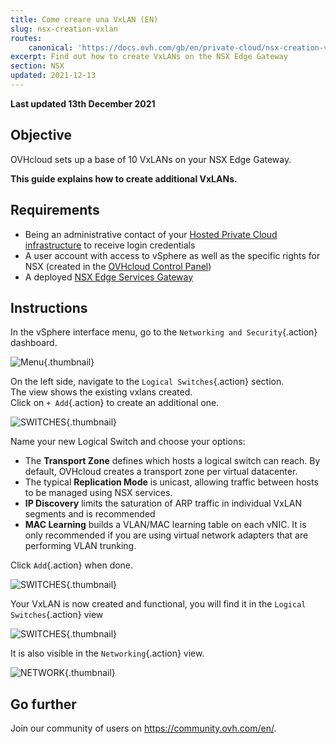 ```yaml
---
title: Come creare una VxLAN (EN)
slug: nsx-creation-vxlan
routes:
    canonical: 'https://docs.ovh.com/gb/en/private-cloud/nsx-creation-vxlan/'
excerpt: Find out how to create VxLANs on the NSX Edge Gateway
section: NSX
updated: 2021-12-13
---
```


**Last updated 13th December 2021**

## Objective

OVHcloud sets up a base of 10 VxLANs on your NSX Edge Gateway.

**This guide explains how to create additional VxLANs.**

## Requirements

- Being an administrative contact of your [Hosted Private Cloud infrastructure](https://www.ovhcloud.com/it/enterprise/products/hosted-private-cloud/) to receive login credentials
- A user account with access to vSphere as well as the specific rights for NSX (created in the [OVHcloud Control Panel](https://www.ovh.com/auth/?action=gotomanager&from=https://www.ovh.it/&ovhSubsidiary=it))
- A deployed [NSX Edge Services Gateway](https://docs.ovh.com/it/private-cloud/how-to-deploy-an-nsx-edge-gateway/)

## Instructions

In the vSphere interface menu, go to the `Networking and Security`{.action} dashboard.

![Menu](images/en01dash.png){.thumbnail}

On the left side, navigate to the `Logical Switches`{.action} section.<br>
The view shows the existing vxlans created.<br>
Click on `+ Add`{.action} to create an additional one.

![SWITCHES](images/en02switches.png){.thumbnail}

Name your new Logical Switch and choose your options:

- The **Transport Zone** defines which hosts a logical switch can reach. By default, OVHcloud creates a transport zone per virtual datacenter.
- The typical **Replication Mode** is unicast, allowing traffic between hosts to be managed using NSX services.
- **IP Discovery** limits the saturation of ARP traffic in individual VxLAN segments and is recommended
- **MAC Learning** builds a VLAN/MAC learning table on each vNIC. It is only recommended if you are using virtual network adapters that are performing VLAN trunking.

Click `Add`{.action} when done.

![SWITCHES](images/en03new.png){.thumbnail}

Your VxLAN is now created and functional, you will find it in the `Logical Switches`{.action} view

![SWITCHES](images/en04created.png){.thumbnail}

It is also visible in the `Networking`{.action} view.

![NETWORK](images/en05network.png){.thumbnail}

## Go further

Join our community of users on <https://community.ovh.com/en/>.
